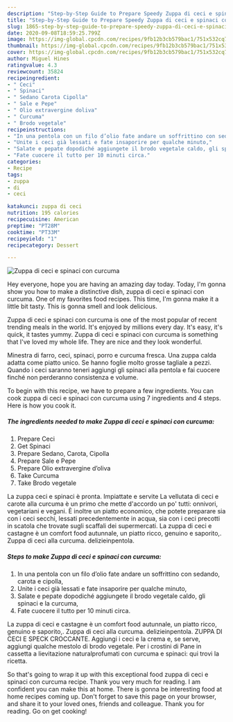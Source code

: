 ```yaml
---
description: "Step-by-Step Guide to Prepare Speedy Zuppa di ceci e spinaci con curcuma"
title: "Step-by-Step Guide to Prepare Speedy Zuppa di ceci e spinaci con curcuma"
slug: 1865-step-by-step-guide-to-prepare-speedy-zuppa-di-ceci-e-spinaci-con-curcuma
date: 2020-09-08T18:59:25.799Z
image: https://img-global.cpcdn.com/recipes/9fb12b3cb579bac1/751x532cq70/zuppa-di-ceci-e-spinaci-con-curcuma-recipe-main-photo.jpg
thumbnail: https://img-global.cpcdn.com/recipes/9fb12b3cb579bac1/751x532cq70/zuppa-di-ceci-e-spinaci-con-curcuma-recipe-main-photo.jpg
cover: https://img-global.cpcdn.com/recipes/9fb12b3cb579bac1/751x532cq70/zuppa-di-ceci-e-spinaci-con-curcuma-recipe-main-photo.jpg
author: Miguel Hines
ratingvalue: 4.3
reviewcount: 35824
recipeingredient:
- " Ceci"
- " Spinaci"
- " Sedano Carota Cipolla"
- " Sale e Pepe"
- " Olio extravergine doliva"
- " Curcuma"
- " Brodo vegetale"
recipeinstructions:
- "In una pentola con un filo d’olio fate andare un soffrittino con sedando, carota e cipolla,"
- "Unite i ceci già lessati e fate insaporire per qualche minuto,"
- "Salate e pepate dopodiché aggiungete il brodo vegetale caldo, gli spinaci e la curcuma,"
- "Fate cuocere il tutto per 10 minuti circa."
categories:
- Recipe
tags:
- zuppa
- di
- ceci

katakunci: zuppa di ceci 
nutrition: 195 calories
recipecuisine: American
preptime: "PT28M"
cooktime: "PT33M"
recipeyield: "1"
recipecategory: Dessert

---
```



![Zuppa di ceci e spinaci con curcuma](https://img-global.cpcdn.com/recipes/9fb12b3cb579bac1/751x532cq70/zuppa-di-ceci-e-spinaci-con-curcuma-recipe-main-photo.jpg)

Hey everyone, hope you are having an amazing day today. Today, I'm gonna show you how to make a distinctive dish, zuppa di ceci e spinaci con curcuma. One of my favorites food recipes. This time, I'm gonna make it a little bit tasty. This is gonna smell and look delicious.

Zuppa di ceci e spinaci con curcuma is one of the most popular of recent trending meals in the world. It's enjoyed by millions every day. It's easy, it's quick, it tastes yummy. Zuppa di ceci e spinaci con curcuma is something that I've loved my whole life. They are nice and they look wonderful.

Minestra di farro, ceci, spinaci, porro e curcuma fresca. Una zuppa calda adatta come piatto unico. Se hanno foglie molto grosse tagliale a pezzi. Quando i ceci saranno teneri aggiungi gli spinaci alla pentola e fai cuocere finché non perderanno consistenza e volume.


To begin with this recipe, we have to prepare a few ingredients. You can cook zuppa di ceci e spinaci con curcuma using 7 ingredients and 4 steps. Here is how you cook it.

<!--inarticleads1-->

##### The ingredients needed to make Zuppa di ceci e spinaci con curcuma:

1. Prepare  Ceci
1. Get  Spinaci
1. Prepare  Sedano, Carota, Cipolla
1. Prepare  Sale e Pepe
1. Prepare  Olio extravergine d’oliva
1. Take  Curcuma
1. Take  Brodo vegetale


La zuppa ceci e spinaci è pronta. Impiattate e servite La vellutata di ceci e carote alla curcuma è un primo che mette d&#39;accordo un po&#39; tutti: onnivori, vegetariani e vegani. È inoltre un piatto economico, che potete preparare sia con i ceci secchi, lessati precedentemente in acqua, sia con i ceci precotti in scatola che trovate sugli scaffali dei supermercati. La zuppa di ceci e castagne è un comfort food autunnale, un piatto ricco, genuino e saporito,. Zuppa di ceci alla curcuma. delizieinpentola. 

<!--inarticleads2-->

##### Steps to make Zuppa di ceci e spinaci con curcuma:

1. In una pentola con un filo d’olio fate andare un soffrittino con sedando, carota e cipolla,
1. Unite i ceci già lessati e fate insaporire per qualche minuto,
1. Salate e pepate dopodiché aggiungete il brodo vegetale caldo, gli spinaci e la curcuma,
1. Fate cuocere il tutto per 10 minuti circa.


La zuppa di ceci e castagne è un comfort food autunnale, un piatto ricco, genuino e saporito,. Zuppa di ceci alla curcuma. delizieinpentola. ZUPPA DI CECI E SPECK CROCCANTE. Aggiungi i ceci e la crema e, se serve, aggiungi qualche mestolo di brodo vegetale. Per i crostini di Pane in cassetta a lievitazione naturalprofumati con curcuma e spinaci: qui trovi la ricetta. 

So that's going to wrap it up with this exceptional food zuppa di ceci e spinaci con curcuma recipe. Thank you very much for reading. I am confident you can make this at home. There is gonna be interesting food at home recipes coming up. Don't forget to save this page on your browser, and share it to your loved ones, friends and colleague. Thank you for reading. Go on get cooking!

